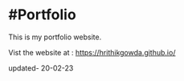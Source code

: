 # #Portfolio
This is my portfolio website.

Vist the website at : <a href="https://hrithikgowda.github.io/" target="_blank">https://hrithikgowda.github.io/</a>

updated- 20-02-23
